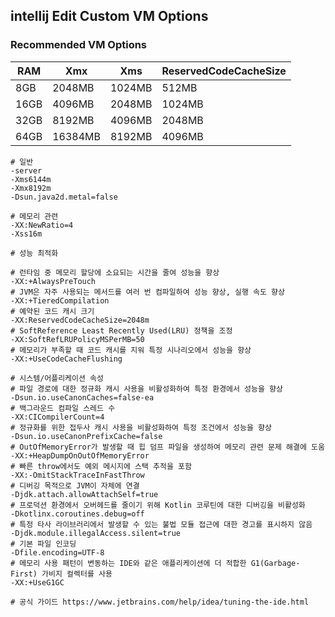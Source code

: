 ## intellij Edit Custom VM Options

### Recommended VM Options

| RAM  | Xmx     | Xms    | ReservedCodeCacheSize |
|------|---------|--------|-----------------------|
| 8GB  | 2048MB  | 1024MB | 512MB                 |
| 16GB | 4096MB  | 2048MB | 1024MB                |
| 32GB | 8192MB  | 4096MB | 2048MB                |
| 64GB | 16384MB | 8192MB | 4096MB                |




```
# 일반
-server
-Xms6144m
-Xmx8192m
-Dsun.java2d.metal=false

# 메모리 관련
-XX:NewRatio=4
-Xss16m

# 성능 최적화

# 런타임 중 메모리 할당에 소요되는 시간을 줄여 성능을 향상
-XX:+AlwaysPreTouch
# JVM은 자주 사용되는 메서드를 여러 번 컴파일하여 성능 향상, 실행 속도 향상
-XX:+TieredCompilation
# 예약된 코드 캐시 크기
-XX:ReservedCodeCacheSize=2048m
# SoftReference Least Recently Used(LRU) 정책을 조정
-XX:SoftRefLRUPolicyMSPerMB=50
# 메모리가 부족할 때 코드 캐시를 지워 특정 시나리오에서 성능을 향상
-XX:+UseCodeCacheFlushing

# 시스템/어플리케이션 속성
# 파일 경로에 대한 정규화 캐시 사용을 비활성화하여 특정 환경에서 성능을 향상
-Dsun.io.useCanonCaches=false-ea
# 백그라운드 컴파일 스레드 수
-XX:CICompilerCount=4
# 정규화를 위한 접두사 캐시 사용을 비활성화하여 특정 조건에서 성능을 향상
-Dsun.io.useCanonPrefixCache=false
# OutOfMemoryError가 발생할 때 힙 덤프 파일을 생성하여 메모리 관련 문제 해결에 도움
-XX:+HeapDumpOnOutOfMemoryError
# 빠른 throw에서도 예외 메시지에 스택 추적을 포함
-XX:-OmitStackTraceInFastThrow
# 디버깅 목적으로 JVM이 자체에 연결
-Djdk.attach.allowAttachSelf=true
# 프로덕션 환경에서 오버헤드를 줄이기 위해 Kotlin 코루틴에 대한 디버깅을 비활성화
-Dkotlinx.coroutines.debug=off
# 특정 타사 라이브러리에서 발생할 수 있는 불법 모듈 접근에 대한 경고를 표시하지 않음
-Djdk.module.illegalAccess.silent=true
# 기본 파일 인코딩
-Dfile.encoding=UTF-8
# 메모리 사용 패턴이 변동하는 IDE와 같은 애플리케이션에 더 적합한 G1(Garbage-First) 가비지 컬렉터를 사용
-XX:+UseG1GC

# 공식 가이드 https://www.jetbrains.com/help/idea/tuning-the-ide.html

```